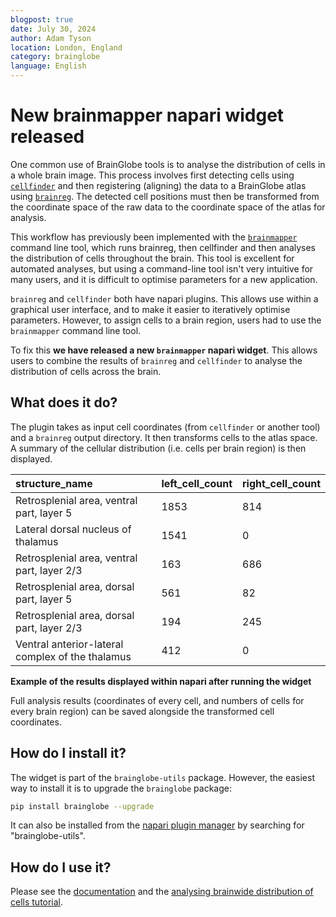 ```yaml
---
blogpost: true
date: July 30, 2024
author: Adam Tyson
location: London, England
category: brainglobe
language: English
---
```


# New brainmapper napari widget released

One common use of BrainGlobe tools is to analyse the distribution of cells in a whole brain image. This process 
involves first detecting cells using [`cellfinder`](/documentation/cellfinder/index) and then registering (aligning) the 
data to a BrainGlobe atlas using [`brainreg`](/documentation/brainreg/index). The detected cell positions must then be 
transformed from the coordinate space of the raw data to the coordinate space of the atlas for analysis.

This workflow has previously been implemented with the [`brainmapper`](/documentation/brainglobe-workflows/brainmapper/index) 
command line tool, which runs brainreg, then cellfinder and then analyses the distribution of cells throughout 
the brain. This tool is excellent for automated analyses, but using a command-line tool isn't very intuitive for many 
users, and it is difficult to optimise parameters for a new application.

`brainreg` and `cellfinder` both have napari plugins. This allows use within a graphical user interface, and to 
make it easier to iteratively optimise parameters. However, to assign cells to a brain region, users had to use the 
`brainmapper` command line tool. 

To fix this **we have released a new `brainmapper` napari widget**. This allows users to combine the results of 
`brainreg` and `cellfinder` to analyse the distribution of cells across the brain.

## What does it do?

The plugin takes as input cell coordinates (from `cellfinder` or another tool) and a `brainreg` output directory. It 
then transforms cells to the atlas space. A summary of the cellular distribution (i.e. cells per brain region) is 
then displayed.

| structure\_name | left\_cell\_count | right\_cell\_count |
| :--- | :--- | :--- |
| Retrosplenial area, ventral part, layer 5 | 1853 | 814 |
| Lateral dorsal nucleus of thalamus | 1541 | 0 |
| Retrosplenial area, ventral part, layer 2/3 | 163 | 686 | 
| Retrosplenial area, dorsal part, layer 5 | 561 | 82 | 
| Retrosplenial area, dorsal part, layer 2/3 | 194 | 245 |
| Ventral anterior-lateral complex of the thalamus | 412 | 0 |

**Example of the results displayed within napari after running the widget**

Full analysis results (coordinates of every cell, and numbers of cells for every brain region) can be
saved alongside the transformed cell coordinates.

## How do I install it?
The widget is part of the `brainglobe-utils` package. However, the easiest way to install it is to upgrade the 
`brainglobe` package:

```bash
pip install brainglobe --upgrade
```

It can also be installed from the 
[napari plugin manager](https://napari.org/stable/plugins/start_using_plugins/finding_and_installing_plugins.html#find-and-install-plugins) 
by searching for "brainglobe-utils".

## How do I use it?
Please see the [documentation](http://localhost:63342/brainglobe.github.io/docs/build/documentation/brainglobe-utils/transform-widget.html) and the
[analysing brainwide distribution of cells tutorial](/tutorials/transform-cells-atlas).

